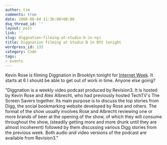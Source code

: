 ```yaml
---
author: tim
comments: true
date: 2008-06-04 11:36:00+00:00
dsq_thread_id: ''
layout: post
link: ''
slug: diggnation-filming-at-studio-b-in-nyc
title: Diggnation filming at Studio B in NYC tonight
wordpress_id: 133
category: Code
tags:
- events
---
```


Kevin Rose is filming Diggnation in Brooklyn tonight for [Internet
Week](http://www.internetweekny.com/). It starts at 6 I should be able to get
out of work in time. Anyone else going?  
  
"Diggnation is a weekly video podcast produced by Revision3. It is hosted by
Kevin Rose and Alex Albrecht, who had previously hosted TechTV's The Screen
Savers together. Its main purpose is to discuss the top stories from Digg, the
social bookmarking website developed by Rose and others. The format of the
show usually involves Rose and Albrecht reviewing one or more brands of beer
at the opening of the show, of which they will consume throughout the show,
(steadily getting more and more drunk until they are almost incoherent)
followed by them discussing various Digg stories from the previous week. Both
audio and video versions of the podcast are available from Revision3."